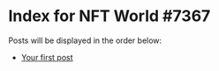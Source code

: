 # Index for NFT World #7367
Posts will be displayed in the order below:

- [Your first post](./001-first.md)

